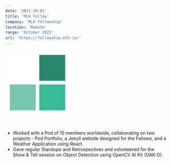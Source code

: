 ```yaml
---
date: '2021-10-01'
title: 'MLH Fellow'
company: 'MLH Fellowship'
location: 'Remote'
range: 'October 2021'
url: 'https://fellowship.mlh.io/'
---
```


![MLH Logo](./mlhLogo.png)

<br />

- Worked with a Pod of 15 members worldwide, collaborating on two projects - Pod Portfolio, a Jekyll website designed for the Fellows, and a Weather Application using React.
- Gave regular Standups and Retrospectives and volunteered for the Show & Tell session on Object Detection using OpenCV AI Kit (OAK-D).
